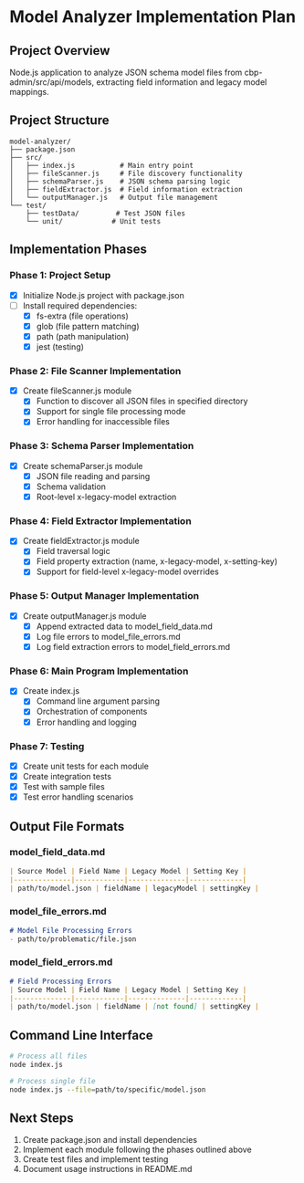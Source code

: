 # Model Analyzer Implementation Plan

## Project Overview
Node.js application to analyze JSON schema model files from cbp-admin/src/api/models, extracting field information and legacy model mappings.

## Project Structure
```
model-analyzer/
├── package.json
├── src/
│   ├── index.js           # Main entry point
│   ├── fileScanner.js     # File discovery functionality
│   ├── schemaParser.js    # JSON schema parsing logic
│   ├── fieldExtractor.js  # Field information extraction
│   └── outputManager.js   # Output file management
└── test/
    ├── testData/         # Test JSON files
    └── unit/            # Unit tests
```

## Implementation Phases

### Phase 1: Project Setup
- [x] Initialize Node.js project with package.json
- [ ] Install required dependencies:
   - [x] fs-extra (file operations)
   - [x] glob (file pattern matching)
   - [x] path (path manipulation)
   - [x] jest (testing)

### Phase 2: File Scanner Implementation
- [x] Create fileScanner.js module
   - [x] Function to discover all JSON files in specified directory
   - [x] Support for single file processing mode
   - [x] Error handling for inaccessible files

### Phase 3: Schema Parser Implementation
- [x] Create schemaParser.js module
   - [x] JSON file reading and parsing
   - [x] Schema validation
   - [x] Root-level x-legacy-model extraction

### Phase 4: Field Extractor Implementation
- [x] Create fieldExtractor.js module
   - [x] Field traversal logic
   - [x] Field property extraction (name, x-legacy-model, x-setting-key)
   - [x] Support for field-level x-legacy-model overrides

### Phase 5: Output Manager Implementation
- [x] Create outputManager.js module
   - [x] Append extracted data to model_field_data.md
   - [x] Log file errors to model_file_errors.md
   - [x] Log field extraction errors to model_field_errors.md

### Phase 6: Main Program Implementation
- [x] Create index.js
   - [x] Command line argument parsing
   - [x] Orchestration of components
   - [x] Error handling and logging

### Phase 7: Testing
- [x] Create unit tests for each module
- [x] Create integration tests
- [x] Test with sample files
- [x] Test error handling scenarios

## Output File Formats

### model_field_data.md
```markdown
| Source Model | Field Name | Legacy Model | Setting Key |
|--------------|------------|--------------|-------------|
| path/to/model.json | fieldName | legacyModel | settingKey |
```

### model_file_errors.md
```markdown
# Model File Processing Errors
- path/to/problematic/file.json
```

### model_field_errors.md
```markdown
# Field Processing Errors
| Source Model | Field Name | Legacy Model | Setting Key |
|--------------|------------|--------------|-------------|
| path/to/model.json | fieldName | [not found] | settingKey |
```

## Command Line Interface
```bash
# Process all files
node index.js

# Process single file
node index.js --file=path/to/specific/model.json
```

## Next Steps
1. Create package.json and install dependencies
2. Implement each module following the phases outlined above
3. Create test files and implement testing
4. Document usage instructions in README.md
